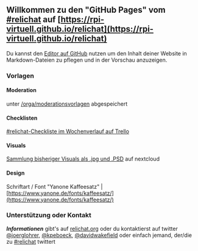 ## Willkommen zu den "GitHub Pages" vom [#relichat](https://relichat.org) auf [https://rpi-virtuell.github.io/relichat](https://rpi-virtuell.github.io/relichat)

Du kannst den  [Editor auf GitHub](https://github.com/rpi-virtuell/relichat/edit/master/README.md) nutzen um den Inhalt deiner Website in Markdown-Dateien zu pflegen und in der Vorschau anzuzeigen.



### Vorlagen
#### Moderation
unter [/orga/moderationsvorlagen](https://github.com/rpi-virtuell/relichat/tree/master/orga/moderationsvorlagen) abgespeichert

#### Checklisten
[#relichat-Checkliste im Wochenverlauf auf Trello](https://trello.com/b/Td8mNHUJ/relichat-checkliste)

#### Visuals
[Sammlung bisheriger Visuals als .jpg und .PSD](https://cloud.rpi-virtuell.de/index.php/s/bZPa2FbY2bMagbE) auf nextcloud 

#### Design
Schriftart / Font "Yanone Kaffeesatz" | [https://www.yanone.de/fonts/kaffeesatz/](https://www.yanone.de/fonts/kaffeesatz/)



### Unterstützung oder Kontakt

***Informationen*** gibt's auf [relichat.org](http://www.relichat.org/) oder du kontaktierst auf twitter  [@joerglohrer](https://twitter.com/joerglohrer), [@kpeboeck](https://twitter.com/kpeboeck), [@davidwakefield](https://twitter.com/davidwakefield) oder einfach jemand, der/die zu [#relichat](https://twitter.com/search?q=relichat&src=typed_query&f=live) twittert
